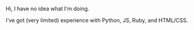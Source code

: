 Hi, I have no idea what I'm doing.

I've got (very limited) experience with Python, JS, Ruby, and HTML/CSS.
